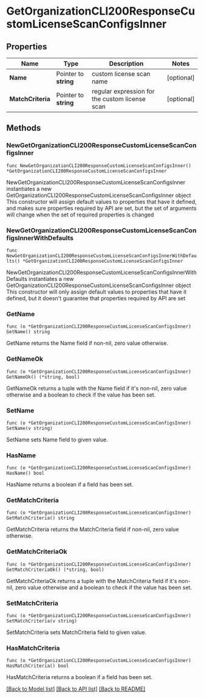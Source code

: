 # GetOrganizationCLI200ResponseCustomLicenseScanConfigsInner

## Properties

Name | Type | Description | Notes
------------ | ------------- | ------------- | -------------
**Name** | Pointer to **string** | custom license scan name | [optional] 
**MatchCriteria** | Pointer to **string** | regular expression for the custom license scan | [optional] 

## Methods

### NewGetOrganizationCLI200ResponseCustomLicenseScanConfigsInner

`func NewGetOrganizationCLI200ResponseCustomLicenseScanConfigsInner() *GetOrganizationCLI200ResponseCustomLicenseScanConfigsInner`

NewGetOrganizationCLI200ResponseCustomLicenseScanConfigsInner instantiates a new GetOrganizationCLI200ResponseCustomLicenseScanConfigsInner object
This constructor will assign default values to properties that have it defined,
and makes sure properties required by API are set, but the set of arguments
will change when the set of required properties is changed

### NewGetOrganizationCLI200ResponseCustomLicenseScanConfigsInnerWithDefaults

`func NewGetOrganizationCLI200ResponseCustomLicenseScanConfigsInnerWithDefaults() *GetOrganizationCLI200ResponseCustomLicenseScanConfigsInner`

NewGetOrganizationCLI200ResponseCustomLicenseScanConfigsInnerWithDefaults instantiates a new GetOrganizationCLI200ResponseCustomLicenseScanConfigsInner object
This constructor will only assign default values to properties that have it defined,
but it doesn't guarantee that properties required by API are set

### GetName

`func (o *GetOrganizationCLI200ResponseCustomLicenseScanConfigsInner) GetName() string`

GetName returns the Name field if non-nil, zero value otherwise.

### GetNameOk

`func (o *GetOrganizationCLI200ResponseCustomLicenseScanConfigsInner) GetNameOk() (*string, bool)`

GetNameOk returns a tuple with the Name field if it's non-nil, zero value otherwise
and a boolean to check if the value has been set.

### SetName

`func (o *GetOrganizationCLI200ResponseCustomLicenseScanConfigsInner) SetName(v string)`

SetName sets Name field to given value.

### HasName

`func (o *GetOrganizationCLI200ResponseCustomLicenseScanConfigsInner) HasName() bool`

HasName returns a boolean if a field has been set.

### GetMatchCriteria

`func (o *GetOrganizationCLI200ResponseCustomLicenseScanConfigsInner) GetMatchCriteria() string`

GetMatchCriteria returns the MatchCriteria field if non-nil, zero value otherwise.

### GetMatchCriteriaOk

`func (o *GetOrganizationCLI200ResponseCustomLicenseScanConfigsInner) GetMatchCriteriaOk() (*string, bool)`

GetMatchCriteriaOk returns a tuple with the MatchCriteria field if it's non-nil, zero value otherwise
and a boolean to check if the value has been set.

### SetMatchCriteria

`func (o *GetOrganizationCLI200ResponseCustomLicenseScanConfigsInner) SetMatchCriteria(v string)`

SetMatchCriteria sets MatchCriteria field to given value.

### HasMatchCriteria

`func (o *GetOrganizationCLI200ResponseCustomLicenseScanConfigsInner) HasMatchCriteria() bool`

HasMatchCriteria returns a boolean if a field has been set.


[[Back to Model list]](../README.md#documentation-for-models) [[Back to API list]](../README.md#documentation-for-api-endpoints) [[Back to README]](../README.md)


